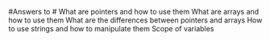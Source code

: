 #Answers to #
What are pointers and how to use them
What are arrays and how to use them
What are the differences between pointers and arrays
How to use strings and how to manipulate them
Scope of variables
